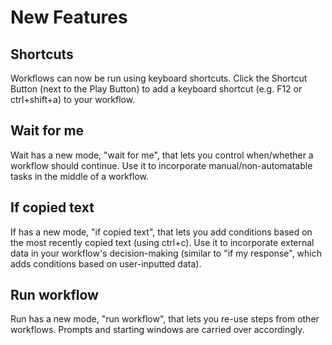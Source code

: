 # New Features

## Shortcuts

Workflows can now be run using keyboard shortcuts. Click the Shortcut Button (next to the Play Button) to add a keyboard shortcut (e.g. F12 or ctrl+shift+a) to your workflow.

## Wait for me

Wait has a new mode, "wait for me", that lets you control when/whether a workflow should continue. Use it to incorporate manual/non-automatable tasks in the middle of a workflow.

## If copied text

If has a new mode, "if copied text", that lets you add conditions based on the most recently copied text (using ctrl+c). Use it to incorporate external data in your workflow's decision-making (similar to "if my response", which adds conditions based on user-inputted data).

## Run workflow

Run has a new mode, "run workflow", that lets you re-use steps from other workflows. Prompts and starting windows are carried over accordingly.

